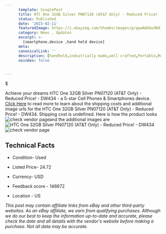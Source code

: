```yaml
---
      template: SinglePost
      title: HTC One 32GB Silver PN07120 (AT&T Only) - Reduced Price! - DW434
      status: Published
      date: '2023-02-11'
      featuredImage: https://i.ebayimg.com/thumbs/images/g/qwwAAOSw3BdjM0t0/s-l225.jpg
      category: News , Updates
      excerpt: >-
        [smartphone,device ,hand held device]
      meta:
      canonicalLink: ''
      description: [handheld,industrially made,well crafted,Portable,Mobile,Compact,Convenient,Lightweight,Maneuverable,Man-portable,Miniature,Carriable,Hand-held,Light,Holdable,Transportable,Mobile device,Pocket-sized,On-the-go,Wireless,Cordless,Compact size,Convenient size, smartphone,device ,hand held device]
      noindex: false
      
        
---
```

$

Achieve your dreams HTC One 32GB Silver PN07120 (AT&T Only) - Reduced Price! - DW434 - a 5-star Cell Phones & Smartphones device. [Click Here](https://www.ebay.com/itm/275477889814?hash=item4023c30316%3Ag%3AqwwAAOSw3BdjM0t0&mkevt=1&mkcid=1&mkrid=711-53200-19255-0&campid=%253CePNCampaignId%253E&customid=%253CreferenceId%253E&toolid=10049) to read more to learn about the shipping costs and additional image urls for the HTC One 32GB Silver PN07120 (AT&T Only) - Reduced Price! - DW434. Shipping cost is undefined. Here is how the product looks ![check vendor page](https://i.ebayimg.com/thumbs/images/g/qwwAAOSw3BdjM0t0/s-l225.jpg)and the additional images are![HTC One 32GB Silver PN07120 (AT&T Only) - Reduced Price! - DW434](https://i.ebayimg.com/images/g/qwwAAOSw3BdjM0t0/s-l1600.jpg)![check vendor page](https://origin-galleryplus.ebayimg.com/ws/web/275477889814_2_0_1/225x225.jpg,https://origin-galleryplus.ebayimg.com/ws/web/275477889814_3_0_1/225x225.jpg,https://origin-galleryplus.ebayimg.com/ws/web/275477889814_4_0_1/225x225.jpg,https://origin-galleryplus.ebayimg.com/ws/web/275477889814_5_0_1/225x225.jpg)



 ## Technical Facts 



     
      

 - Condition- Used 


      

 - Listed Price- 24.72 


      

 - Currency- USD 


      

 - Feedback score - 146672 


      

 - Location - US 


      
      

 *_This post may contain affiliate links from eBay and other third-party websites. As an eBay affiliate, we earn from qualifying purchases. Although we do our best to keep the information up-to-date and accurate, please check the date and all details with the vendor's website before making a purchase. Not all data may be accurate._*






